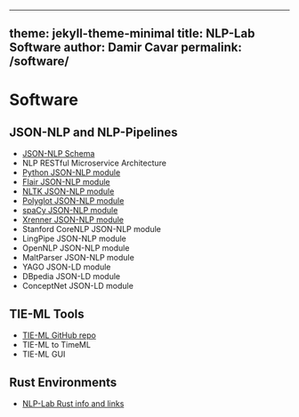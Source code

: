 ----
theme: jekyll-theme-minimal
title: NLP-Lab Software
author: Damir Cavar
permalink: /software/
---

# Software

## JSON-NLP and NLP-Pipelines

- [JSON-NLP Schema](https://github.com/dcavar/JSON-NLP)
- NLP RESTful Microservice Architecture
- [Python JSON-NLP module](https://pypi.org/project/pyjsonnlp/)
- [Flair JSON-NLP module](/flairjsonnlp/)
- [NLTK JSON-NLP module](/nltkjsonnlp/)
- [Polyglot JSON-NLP module](/polyglotjsonnlp/)
- [spaCy JSON-NLP module](/spacyjsonnlp/)
- [Xrenner JSON-NLP module](/xrennerjsonnlp/)
- Stanford CoreNLP JSON-NLP module
- LingPipe JSON-NLP module
- OpenNLP JSON-NLP module
- MaltParser JSON-NLP module
- YAGO JSON-LD module
- DBpedia JSON-LD module
- ConceptNet JSON-LD module


## TIE-ML Tools

- [TIE-ML GitHub repo](https://github.com/dcavar/tieml)
- TIE-ML to TimeML
- TIE-ML GUI


## Rust Environments

- [NLP-Lab Rust info and links](/rust/)

